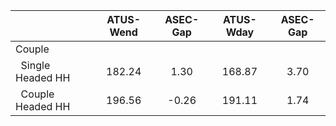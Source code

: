 
|                      |    ATUS-Wend |     ASEC-Gap |    ATUS-Wday |     ASEC-Gap |
| -------------------- | :----------: | :----------: | :----------: | :----------: |
| Couple               |              |              |              |              |
| &nbsp;&nbsp;Single Headed HH |       182.24 |         1.30 |       168.87 |         3.70 |
| &nbsp;&nbsp;Couple Headed HH |       196.56 |        -0.26 |       191.11 |         1.74 |

